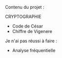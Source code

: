Contenu du projet :

CRYPTOGRAPHIE
- Code de César
- Chiffre de Vigenere 

Je n'ai pas réussi à faire :
- Analyse fréquentielle 
